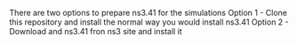 There are two options to prepare ns3.41 for the simulations
Option 1 - Clone this repository and install the normal way you would install ns3.41
Option 2 - Download and ns3.41 fron ns3 site and install it
  
